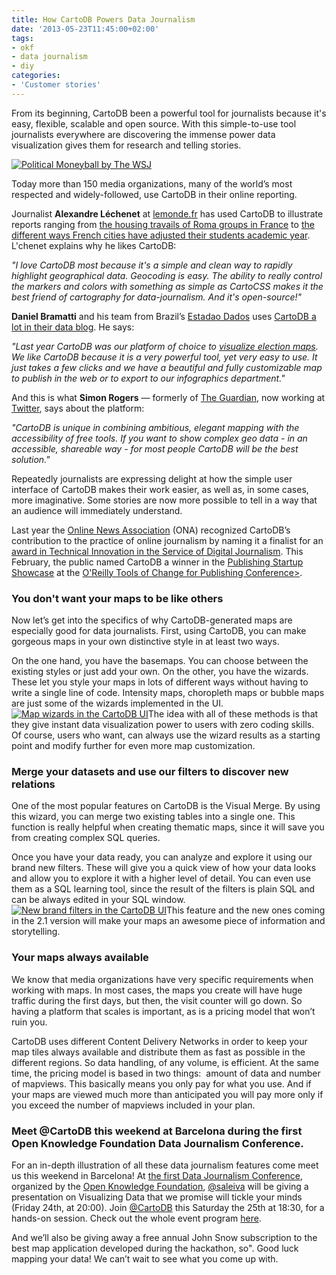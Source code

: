 ```yaml
---
title: How CartoDB Powers Data Journalism
date: '2013-05-23T11:45:00+02:00'
tags:
- okf
- data journalism
- diy
categories:
- 'Customer stories'
---
```


From its beginning, CartoDB been a powerful tool for journalists because it's easy, flexible, scalable and open source. With this simple-to-use tool journalists everywhere are discovering the immense power data visualization gives them for research and telling stories.

<a href="http://graphics.wsj.com/political-moneyball/" target="_blank"><img alt="Political Moneyball by The WSJ" src="http://cartodb.s3.amazonaws.com/tumblr/posts/djourn_1.png"/></a>

Today more than 150 media organizations, many of the world’s most respected and widely-followed, use CartoDB in their online reporting.

Journalist **Alexandre Léchenet** at <a href="http://www.lemonde.fr/">lemonde.fr</a> has used CartoDB to illustrate reports ranging from <a href="http://www.lemonde.fr/societe/article/2013/05/15/ou-en-est-on-de-l-hebergement-des-roms-en-france_3205224_3224.html">the housing travails of Roma groups in France</a> to <a href="http://www.lemonde.fr/ecole-primaire-et-secondaire/article/2013/02/28/rythmes-scolaires-tout-comprendre-de-la-reforme_1840576_1473688.html">the different ways French cities have adjusted their students academic year</a>. L'chenet explains why he likes CartoDB:

_"I love CartoDB most because it's a simple and clean way to rapidly highlight geographical data. Geocoding is easy. The ability to really control the markers and colors with something as simple as CartoCSS makes it the best friend of cartography for data-journalism. And it's open-source!"_

**Daniel Bramatti** and his team from Brazil’s <a href="http://www.estadao.com.br/">Estadao Dados</a> uses <a href="http://blog.estadaodados.com/wi-fi-gratis-da-prefeitura-vai-privilegiar-area-mais-conectada-de-sao-paulo/">CartoDB a lot in their data blog</a>. He says:

_"Last year CartoDB was our platform of choice to <a href="http://cdb.io/10B7pTh">visualize election maps</a>. We like CartoDB because it is a very powerful tool, yet very easy to use. It just takes a few clicks and we have a beautiful and fully customizable map to publish in the web or to export to our infographics department."_

And this is what **Simon Rogers** &#8212; formerly of <a href="http://www.guardiannews.com/">The Guardian</a>, now working at <a href="http://twitter.com">Twitter</a>, says about the platform:

_"CartoDB is unique in combining ambitious, elegant mapping with the accessibility of free tools. If you want to show complex geo data - in an accessible, shareable way - for most people CartoDB will be the best solution."_

Repeatedly journalists are expressing delight at how the simple user interface of CartoDB makes their work easier, as well as, in some cases, more imaginative. Some stories are now more possible to tell in a way that an audience will immediately understand.

Last year the <a href="http://journalists.org/">Online News Association</a> (ONA) recognized CartoDB’s contribution to the practice of online journalism by naming it a finalist for an <a href="http://blog.cartodb.com/post/30519946571/cartodb-finalist-in-the-2012-online-journalism-award">award in Technical Innovation in the Service of Digital Journalism</a>. This February, the public named CartoDB a winner in the <a href="http://www.toccon.com/toc2013/public/schedule/detail/27033">Publishing Startup Showcase</a> at the <a href="http://www.toccon.com/toc2013">O'Reilly Tools of Change for Publishing Conference&gt;</a>.

### You don't want your maps to be like others

Now let’s get into the specifics of why CartoDB-generated maps are especially good for data journalists. First, using CartoDB, you can make gorgeous maps in your own distinctive style in at least two ways.

On the one hand, you have the basemaps. You can choose between the existing styles or just add your own. On the other, you have the wizards. These let you style your maps in lots of different ways without having to write a single line of code. Intensity maps, choropleth maps or bubble maps are just some of the wizards implemented in the UI.<a href="http://cartodb.com/tour"><img alt="Map wizards in the CartoDB UI" src="http://cartodb.s3.amazonaws.com/tumblr/posts/djourn_2.png"/></a>The idea with all of these methods is that they give instant data visualization power to users with zero coding skills. Of course, users who want, can always use the wizard results as a starting point and modify further for even more map customization.

### Merge your datasets and use our filters to discover new relations

One of the most popular features on CartoDB is the Visual Merge. By using this wizard, you can merge two existing tables into a single one. This function is really helpful when creating thematic maps, since it will save you from creating complex SQL queries.

Once you have your data ready, you can analyze and explore it using our brand new filters. These will give you a quick view of how your data looks and allow you to explore it with a higher level of detail. You can even use them as a SQL learning tool, since the result of the filters is plain SQL and can be always edited in your SQL window.<a href="http://cartodb.com/tour"><img alt="New brand filters in the CartoDB UI" src="http://cartodb.s3.amazonaws.com/tumblr/posts/djourn_3.png"/></a>This feature and the new ones coming in the 2.1 version will make your maps an awesome piece of information and storytelling.

### Your maps always available

We know that media organizations have very specific requirements when working with maps. In most cases, the maps you create will have huge traffic during the first days, but then, the visit counter will go down. So having a platform that scales is important, as is a pricing model that won’t ruin you.

CartoDB uses different Content Delivery Networks in order to keep your map tiles always available and distribute them as fast as possible in the different regions. So data handling, of any volume, is efficient. At the same time, the pricing model is based in two things:  amount of data and number of mapviews. This basically means you only pay for what you use. And if your maps are viewed much more than anticipated you will pay more only if you exceed the number of mapviews included in your plan.

### Meet @CartoDB this weekend at Barcelona during the first Open Knowledge Foundation Data Journalism Conference.

For an in-depth illustration of all these data journalism features come meet us this weekend in Barcelona! At <a href="http://periodismodatos.okfn.es/">the first Data Journalism Conference</a>, organized by the <a href="http://okfn.org/">Open Knowledge Foundation</a>, <a href="https://twitter.com/saleiva">@saleiva</a> will be giving a presentation on Visualizing Data that we promise will tickle your minds (Friday 24th, at 20:00). Join <a href="https://twitter.com/cartoDB">@CartoDB</a> this Saturday the 25th at 18:30, for a hands-on session. Check out the whole event program <a href="http://periodismodatos.okfn.es/programa/">here</a>.

And we’ll also be giving away a free annual John Snow subscription to the best map application developed during the hackathon, so". Good luck mapping your data! We can’t wait to see what you come up with.
